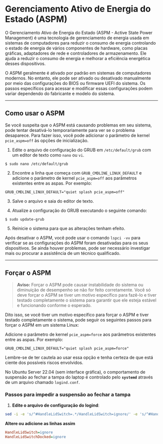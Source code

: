# Gerenciamento Ativo de Energia do Estado (ASPM)

O Gerenciamento Ativo de Energia do Estado (ASPM - Active State Power Management) é uma tecnologia de gerenciamento de energia usada em sistemas de computadores para reduzir o consumo de energia controlando o estado de energia de vários componentes de hardware, como placas gráficas, adaptadores de rede e controladores de armazenamento. Ele ajuda a reduzir o consumo de energia e melhorar a eficiência energética desses dispositivos.

O ASPM geralmente é ativado por padrão em sistemas de computadores modernos. No entanto, ele pode ser ativado ou desativado manualmente por meio das configurações do BIOS ou firmware UEFI do sistema. Os passos específicos para acessar e modificar essas configurações podem variar dependendo do fabricante e modelo do sistema.

---
## Como usar o ASPM

Se você suspeita que o ASPM está causando problemas em seu sistema, pode tentar desativá-lo temporariamente para ver se o problema desaparece. Para fazer isso, você pode adicionar o parâmetro de kernel `pcie_aspm=off` às opções de inicialização.

1. Edite o arquivo de configuração do GRUB em `/etc/default/grub` com um editor de texto como `nano` ou `vi`.

```
$ sudo nano /etc/default/grub
```

2. Encontre a linha que começa com `GRUB_CMDLINE_LINUX_DEFAULT` e adicione o parâmetro de kernel `pcie_aspm=off` aos parâmetros existentes entre as aspas. Por exemplo:

```
GRUB_CMDLINE_LINUX_DEFAULT="quiet splash pcie_aspm=off"
```

3. Salve o arquivo e saia do editor de texto.

4. Atualize a configuração do GRUB executando o seguinte comando:

```
$ sudo update-grub
```

5. Reinicie o sistema para que as alterações tenham efeito.

Após desativar o ASPM, você pode usar o comando `lspci -vv` para verificar se as configurações do ASPM foram desativadas para os seus dispositivos. Se ainda houver problemas, pode ser necessário investigar mais ou procurar a assistência de um técnico qualificado.

---
## Forçar o ASPM

> **Aviso:** Forçar o ASPM pode causar instabilidade do sistema ou diminuição de desempenho se não for feito corretamente. Você só deve forçar o ASPM se tiver um motivo específico para fazê-lo e tiver testado completamente o sistema para garantir que ele esteja estável e funcionando conforme o esperado.

Dito isso, se você tiver um motivo específico para forçar o ASPM e tiver testado completamente o sistema, pode seguir os seguintes passos para forçar o ASPM em um sistema Linux:

Adicione o parâmetro de kernel `pcie_aspm=force` aos parâmetros existentes entre as aspas. Por exemplo:

```
GRUB_CMDLINE_LINUX_DEFAULT="quiet splash pcie_aspm=force"
```

Lembre-se de ter cautela ao usar essa opção e tenha certeza de que está ciente dos possíveis riscos envolvidos.

No Ubuntu Server 22.04 (sem interface gráfica), o comportamento de suspensão ao fechar a tampa do laptop é controlado pelo **`systemd`** através de um arquivo chamado `logind.conf`.

### Passos para impedir a suspensão ao fechar a tampa
1. **Edite o arquivo de configuração do logind**:
```bash
sed -i -e 's/^#HandleLidSwitch=.*/HandleLidSwitch=ignore/' -e 's/^#HandleLidSwitchDocked=.*/HandleLidSwitchDocked=ignore/' /etc/systemd/logind.conf && systemctl restart systemd-logind
```
**Altere ou adicione as linhas assim**
```ini
HandleLidSwitch=ignore
HandleLidSwitchDocked=ignore
```
